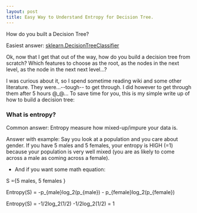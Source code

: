 ```yaml
---
layout: post
title: Easy Way to Understand Entropy for Decision Tree.
---
```

<script type="text/javascript"
            src="http://cdn.mathjax.org/mathjax/latest/MathJax.js?config=TeX-AMS-MML_HTMLorMML">
</script>
How do you built a Decision Tree? 

Easiest answer: [sklearn.DecisionTreeClassifier](http://scikit-learn.org/stable/modules/tree.html)

Ok, now that I get that out of the way, how do you build a decision tree from scratch? Which features to choose as the root, as the nodes in the next level, as the node in the next next level...? 

I was curious about it, so I spend sometime reading wiki and some other literature. They were...--tough-- to get through. I did however to get through them after 5 hours @_@... To save time for you, this is my simple write up of how to build a decision tree:


### What is entropy?
Common answer: Entropy measure how mixed-up/impure your data is.

Answer with example: Say you look at a population and you care about gender. If you have 5 males and 5 females, your entropy is HIGH (=1) because your population is very well mixed (you are as likely to come across a male as coming across a female).

* And if you want some math equation:

S ={5 males, 5 females }

Entropy(S) = -p_{male}log_2(p_{male}) - p_{female}log_2(p_{female}) 

Entropy(S) = -1/2log_2(1/2) -1/2log_2(1/2) = 1 


 

